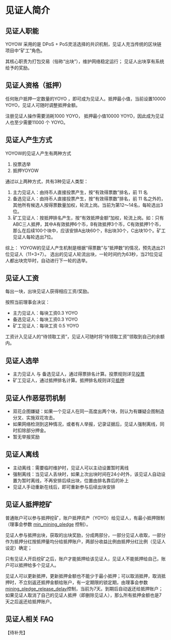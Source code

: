 # 见证人简介

## 见证人职能
YOYOW 采用的是 DPoS + PoS灵活选择的共识机制，见证人充当传统的区块链项目中“矿工”角色。

其核心职责为打包交易（俗称“出块”），维护网络稳定运行； 
见证人出块享有系统给予的奖励。  

## 见证人资格（抵押）
任何账户抵押一定数量的YOYO ，即可成为见证人。抵押最小值，当前设置10000 YOYO，见证人可随时调整抵押金额。

注册见证人操作需要消耗1000 YOYO， 抵押最小值10000 YOYO，因此成为见证人也至少需要11000 个 YOYO。

## 见证人产生方式
YOYOW的见证人产生有两种方式  
1. 投票选举
2. 抵押YOYOW

通过以上两种方式，共有3种见证人类型：
1. 主力见证人：由持币人直接投票产生，按“有效得票数”排名，前 11 名  
2. 备选见证人：由持币人直接投票产生，按“有效得票数”排名，前 11 名之外的，其他所有候选人按得票数量加权，轮流上岗。当前为第12～14名，每轮选出3位。  
3. 矿工见证人：按抵押排名产生，按“有效抵押金额”加权，轮流上岗。如：只有ABC三人抵押，其中A有效抵押6个币，B有效抵押3个币，C有效抵押1个币，那么在后续100个块中，应该安排A出块60个，B出块30个，C出块10个。矿工见证人每轮选出7位。  

综上： YOYOW的见证人产生机制是根据“得票数”与“抵押数”的情况，预先选出21位见证人（11+3+7）。 选出的见证人轮流出块，一轮时间约为63秒，当21位见证人都出块完毕时，自动进行下一轮的选举。

## 见证人工资
每出一块，出块见证人获得相应工资/奖励。 

按照当前理事会决议：

- 主力见证人：每块工资0.3 YOYO
- 备选见证人：每块工资0.3 YOYO
- 矿工见证人：每块工资 0.5 YOYO 

工资计入见证人的“待领取工资”，见证人可随时将“待领取工资”领取到自己的余额内。

## 见证人选举
- 主力见证人 与 备选见证人，通过得票排名计算。投票规则详见[投票](../vote_pledge/vote.html)
- 矿工见证人，通过抵押排名计算。抵押排名规则详见[抵押](../vote_pledge/pledge.html)

## 见证人作恶惩罚机制
- 双花企图嫌疑：如果一个见证人在同一高度出两个块，则认为有嫌疑企图制造分叉、实施双花攻击。
- 如果网络检测到这种情况，或者有人举报，记录证据后，见证人强制离线，同时扣除部分押金。
- 暂无举报奖励

## 见证人离线
- 主动离线：需要临时维护时，见证人可以主动设置暂时离线
- 强制离线：当见证人丢块时，如果上次出块时间在24小时外，该见证人自动设置为暂时离线，不再安排后续出块，位置由排名靠后的补上
- 见证人手动重新在线后，即可重新参与后续出块安排

## 见证人抵押挖矿
普通账户可以参与抵押挖矿，账户抵押资产（YOYO）给见证人，有最小抵押限制（理事会参数 [min_mining_pledge](https://explorer.yoyow.org/parameters) 控制）。

见证人参与抵押出块，获取的出块奖励，分成两部分，一部分见证人收取，一部分作为抵押分红按抵押量均分给抵押账户，两部分收益比例由抵押分红比例（见证人设定）确定；

只有见证人开启挖矿之后，账户才能抵押给该见证人，见证人不能抵押给自己，账户可以抵押给多个见证人。

见证人可以更新抵押，更新抵押金额也不能少于最小抵押；可以取消抵押，取消抵押时，不立刻返还抵押金额给账户，有一定期限的锁定期，由理事会参数[mining_pledge_release_delay](https://explorer.yoyow.org/parameters)控制，当前为7天。到期后自动返还给抵押账户；如果见证人取消了自己的见证人抵押（即删除见证人），那么所有抵押金额也是7天之后返还给抵押账户。

## 见证人相关 FAQ
【待补充】